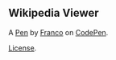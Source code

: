 Wikipedia Viewer
----------------


A [Pen](https://codepen.io/franquito/pen/XKkQOE) by [Franco](http://codepen.io/franquito) on [CodePen](http://codepen.io/).

[License](https://codepen.io/franquito/pen/XKkQOE/license).